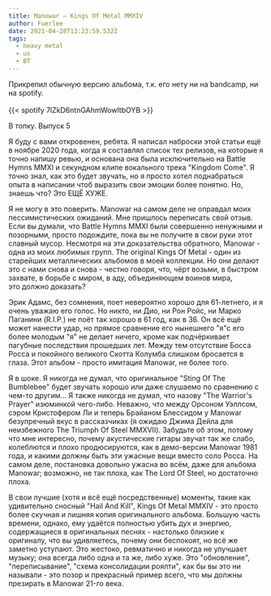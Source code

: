 ```yaml
---
title: Manowar — Kings Of Metal MMXIV
author: Fuerlee
date: 2021-04-28T13:23:59.532Z
tags:
  - heavy metal
  - us
  - ВТ
---
```

Прикрепил обычную версию альбома, т.к. его нету ни на bandcamp, ни на spotify.\
\
{{< spotify 7lZkD6ntnGAhmWowltbOYB >}}

В топку. Выпуск 5

Я буду с вами откровенен, ребята. Я написал наброски этой статьи ещё в ноябре 2020 года, когда я составлял список тех релизов, на которые я точно напишу ревью, и основана она была исключительно на Battle Hymns MMXI и секундном клипе вокального трека "Kingdom Come". Я точно знал, как это будет звучать, но я просто хотел поднабраться опыта в написании чтоб выразить свои эмоции более понятно. Но, знаешь что? Это ЕЩЁ ХУЖЕ.

Я не могу в это поверить. Manowar на самом деле не оправдал моих пессимистических ожиданий. Мне пришлось переписать свой отзыв. Если вы думали, что Battle Hymns MMXI были совершенно ненужными и позорными, просто подождите, пока вы не получите в свои руки этот славный мусор. Несмотря на эти доказательства обратного, Manowar - одна из моих любимых групп. The original Kings Of Metal - один из старейших металлических альбомов в моей коллекции. Но они делают это с нами снова и снова - честно говоря, что, чёрт возьми, в быстром захвате, в борьбе с миром, в аду, объединяющем воинов мира, это должно доказать?

Эрик Адамс, без сомнения, поет невероятно хорошо для 61-летнего, и я очень уважаю его голос. Но никто, ни Дио, ни Рон Ройс, ни Марко Паганини (R.I.P.) не поёт так хорошо в 61 год, как в 36. Он всё ещё может нанести удар, но прямое сравнение его нынешнего "я"с его более молодым "я" не делает ничего, кроме как подчёркивает пагубные последствия прошедших лет. Между тем отсутствие Босса Росса и покойного великого Скотта Колумба слишком бросается в глаза. Этот альбом - просто имитация Manowar, не более того.

Я в шоке. Я никогда не думал, что оригинальное "Sting Of The Bumblebee" будет звучать хорошо или даже слушаемо по сравнению с чем-то другим… Я также никогда не думал, что назову "The Warrior's Prayer" изюминкой чего-либо. Неважно, что между Орсоном Уэллсом, сэром Кристофером Ли и теперь Брайаном Блессидом у Manowar безупречный вкус в рассказчиках (я ожидаю Джима Дейла для неизбежного The Triumph Of Steel MMXVII). Забудьте об этом, потому что мне интересно, почему акустические гитары звучат так же слабо, колеблются и плохо продюсируются, как в демо-версии Manowar 1981 года, и какими должны быть эти ужасные вещи вместо соло Росса. На самом деле, постановка довольно ужасна во всём, даже для альбома Manowar; возможно, не так плоха, как The Lord Of Steel, но достаточно плоха.

В свои лучшие (хотя и всё ещё посредственные) моменты, такие как удивительно сносный "Hail And Kill", Kings Of Metal MMXIV - это просто более скучная и лишняя копия оригинального альбома. Большую часть времени, однако, ему удаётся полностью убить дух и энергию, содержащиеся в оригинальных песнях - настолько близкие к оригиналу, что вы удивляетесь, почему они беспокоят, но всё же заметно уступают. Это жестоко, ревматично и никогда не улучшает музыку; она всегда либо одна и та же, либо хуже. Это "обновление", "переписывание", "схема консолидации роялти", как бы вы это ни называли - это позор и прекрасный пример всего, что мы должны презирать в Manowar 21-го века.